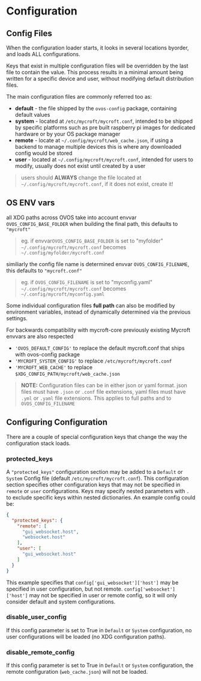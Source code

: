 # Configuration

## Config Files

When the configuration loader starts, it looks in several locations byorder, and loads ALL configurations. 

Keys that exist in multiple configuration files will be overridden by the last file to contain the value. This process results in
a minimal amount being written for a specific device and user, without modifying default distribution files.

The main configuration files are commonly referred too as:

- **default** - the file shipped by the `ovos-config` package, containing default values
- **system** - located at `/etc/mycroft/mycroft.conf`, intended to be shipped by specific platforms such as pre built raspberry pi images for dedicated hardware or by your OS package manager
- **remote** - locate at `~/.config/mycroft/web_cache.json`, if using a backend to manage multiple devices this is where any downloaded config would be stored
- **user** - located at `~/.config/mycroft/mycroft.conf`, intended for users to modify, usually does not exist until created by a user

> users should **ALWAYS** change the file located at `~/.config/mycroft/mycroft.conf`, if it does not exist, create it!

## OS ENV vars

all XDG paths across OVOS take into account envvar `OVOS_CONFIG_BASE_FOLDER` when building the final path, this defaults to `"mycroft"`

> eg. if envvar`OVOS_CONFIG_BASE_FOLDER` is set to "myfolder" `~/.config/mycroft/mycroft.conf` becomes `~/.config/myfolder/mycroft.conf`

similiarly the config file name is determined  envvar `OVOS_CONFIG_FILENAME`, this defaults to `"mycroft.conf"` 

> eg. if `OVOS_CONFIG_FILENAME` is set to "myconfig.yaml" `~/.config/mycroft/mycroft.conf` becomes `~/.config/mycroft/myconfig.yaml`

Some individual configuration files **full path** can also be modified by environment variables, instead of dynamically determined via the previous settings. 

For backwards compatibility with mycroft-core previously existing Mycroft envvars are also respected

- `'OVOS_DEFAULT_CONFIG'` to replace the default mycroft.conf that ships with ovos-config package
- `'MYCROFT_SYSTEM_CONFIG'` to replace `/etc/mycroft/mycroft.conf`
- `'MYCROFT_WEB_CACHE'` to replace `$XDG_CONFIG_PATH/mycroft/web_cache.json`

> **NOTE:** Configuration files can be in either json or yaml format. json files must have `.json` or `.conf` file extensions, yaml files must have `.yml` or `.yaml` file extensions. This applies to full paths and to `OVOS_CONFIG_FILENAME`

## Configuring Configuration

There are a couple of special configuration keys that change the way the configuration stack loads.

### protected_keys

A `"protected_keys"` configuration section may be added to a `Default` or `System` Config file
(default `/etc/mycroft/mycroft.conf`). This configuration section specifies
other configuration keys that may not be specified in `remote` or `user` configurations.
Keys may specify nested parameters with `.` to exclude specific keys within nested dictionaries.
An example config could be:

```json
{
  "protected_keys": {
    "remote": [
      "gui_websocket.host",
      "websocket.host"
    ],
    "user": [
      "gui_websocket.host"
    ]
  }
}
```

This example specifies that `config['gui_websocket']['host']` may be specified in user configuration, but not remote.
`config['websocket']['host']` may not be specified in user or remote config, so it will only consider default
and system configurations.

### disable_user_config

If this config parameter is set to True in `Default` or `System` configuration,
no user configurations will be loaded (no XDG configuration paths).

### disable_remote_config

If this config parameter is set to True in `Default` or `System` configuration,
the remote configuration (`web_cache.json`) will not be loaded.

